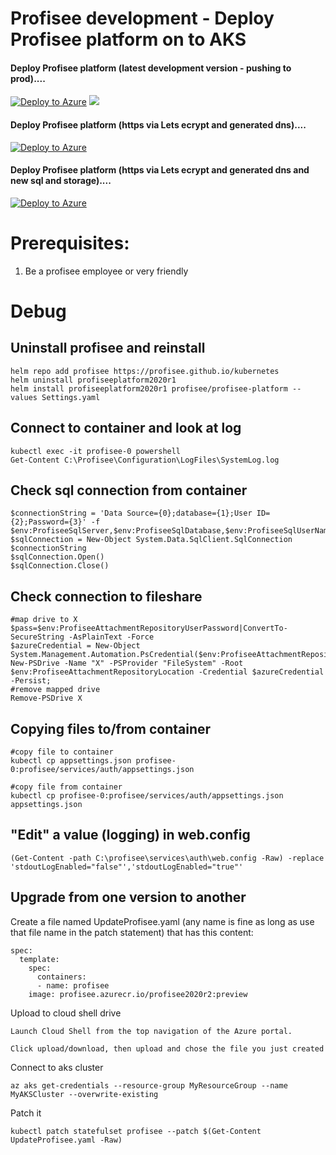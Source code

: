 # Profisee development - Deploy Profisee platform on to AKS

#### Deploy Profisee platform (latest development version - pushing to prod)....

[![Deploy to Azure](https://aka.ms/deploytoazurebutton)](https://portal.azure.com/#create/Microsoft.Template/uri/https%3A%2F%2Fraw.githubusercontent.com%2Fprofiseedev%2Fkubernetes%2Fmaster%2FAzure-ARM%2Fazuredeploy.json)
<a href="http://armviz.io/#/?load=https%3A%2F%2Fraw.githubusercontent.com%2Fprofiseedev%2Fkubernetes%2Fmaster%2FAzure-ARM%2Fazuredeploy.json" target="_blank">
  <img src="http://armviz.io/visualizebutton.png"/>
</a>


#### Deploy Profisee platform (https via Lets ecrypt and generated dns)....

[![Deploy to Azure](https://aka.ms/deploytoazurebutton)](https://portal.azure.com/#create/Microsoft.Template/uri/https%3A%2F%2Fraw.githubusercontent.com%2Fprofiseedev%2Fkubernetes%2Fmaster%2FAzure-ARM-LE%2Fazuredeploy.json)

#### Deploy Profisee platform (https via Lets ecrypt and generated dns and new sql and storage)....

[![Deploy to Azure](https://aka.ms/deploytoazurebutton)](https://portal.azure.com/#create/Microsoft.Template/uri/https%3A%2F%2Fraw.githubusercontent.com%2Fprofiseedev%2Fkubernetes%2Fmaster%2FAzure-ARM-LE%2Fazuredeploynew.json)


# Prerequisites:

1.  Be a profisee employee or very friendly

# Debug

## Uninstall profisee and reinstall
				
	helm repo add profisee https://profisee.github.io/kubernetes
	helm uninstall profiseeplatform2020r1
	helm install profiseeplatform2020r1 profisee/profisee-platform --values Settings.yaml
	
## Connect to container and look at log

	kubectl exec -it profisee-0 powershell
	Get-Content C:\Profisee\Configuration\LogFiles\SystemLog.log

## Check sql connection from container

	$connectionString = 'Data Source={0};database={1};User ID={2};Password={3}' -f $env:ProfiseeSqlServer,$env:ProfiseeSqlDatabase,$env:ProfiseeSqlUserName,$env:ProfiseeSqlPassword
	$sqlConnection = New-Object System.Data.SqlClient.SqlConnection $connectionString
	$sqlConnection.Open()
	$sqlConnection.Close()

## Check connection to fileshare

	#map drive to X
	$pass=$env:ProfiseeAttachmentRepositoryUserPassword|ConvertTo-SecureString -AsPlainText -Force
	$azureCredential = New-Object System.Management.Automation.PsCredential($env:ProfiseeAttachmentRepositoryUserName,$pass)
	New-PSDrive -Name "X" -PSProvider "FileSystem" -Root $env:ProfiseeAttachmentRepositoryLocation -Credential $azureCredential -Persist;
	#remove mapped drive
	Remove-PSDrive X
		
## Copying files to/from container

	#copy file to container
	kubectl cp appsettings.json profisee-0:profisee/services/auth/appsettings.json

	#copy file from container
	kubectl cp profisee-0:profisee/services/auth/appsettings.json appsettings.json
	
## "Edit" a value (logging) in web.config

	(Get-Content -path C:\profisee\services\auth\web.config -Raw) -replace 'stdoutLogEnabled="false"','stdoutLogEnabled="true"'
	
## Upgrade from one version to another

Create a file named UpdateProfisee.yaml (any name is fine as long as use that file name in the patch statement) that has this content:

	spec:
	  template:
	    spec:
	      containers:
	      - name: profisee
		image: profisee.azurecr.io/profisee2020r2:preview

Upload to cloud shell drive
	
	Launch Cloud Shell from the top navigation of the Azure portal.
	
	Click upload/download, then upload and chose the file you just created 

Connect to aks cluster

	az aks get-credentials --resource-group MyResourceGroup --name MyAKSCluster --overwrite-existing

Patch it

	kubectl patch statefulset profisee --patch $(Get-Content UpdateProfisee.yaml -Raw)


